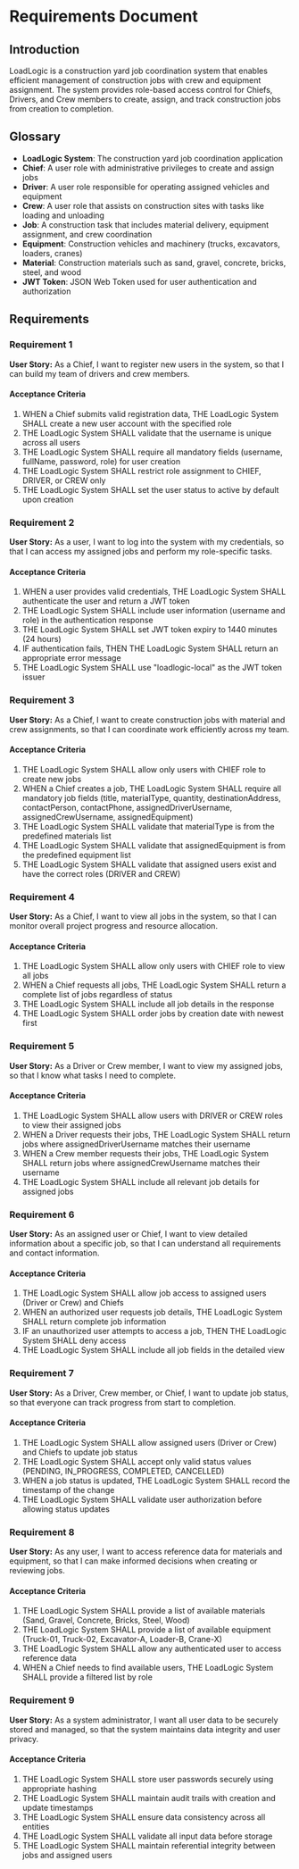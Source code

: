 # Requirements Document

## Introduction

LoadLogic is a construction yard job coordination system that enables efficient management of construction jobs with crew and equipment assignment. The system provides role-based access control for Chiefs, Drivers, and Crew members to create, assign, and track construction jobs from creation to completion.

## Glossary

- **LoadLogic System**: The construction yard job coordination application
- **Chief**: A user role with administrative privileges to create and assign jobs
- **Driver**: A user role responsible for operating assigned vehicles and equipment
- **Crew**: A user role that assists on construction sites with tasks like loading and unloading
- **Job**: A construction task that includes material delivery, equipment assignment, and crew coordination
- **Equipment**: Construction vehicles and machinery (trucks, excavators, loaders, cranes)
- **Material**: Construction materials such as sand, gravel, concrete, bricks, steel, and wood
- **JWT Token**: JSON Web Token used for user authentication and authorization

## Requirements

### Requirement 1

**User Story:** As a Chief, I want to register new users in the system, so that I can build my team of drivers and crew members.

#### Acceptance Criteria

1. WHEN a Chief submits valid registration data, THE LoadLogic System SHALL create a new user account with the specified role
2. THE LoadLogic System SHALL validate that the username is unique across all users
3. THE LoadLogic System SHALL require all mandatory fields (username, fullName, password, role) for user creation
4. THE LoadLogic System SHALL restrict role assignment to CHIEF, DRIVER, or CREW only
5. THE LoadLogic System SHALL set the user status to active by default upon creation

### Requirement 2

**User Story:** As a user, I want to log into the system with my credentials, so that I can access my assigned jobs and perform my role-specific tasks.

#### Acceptance Criteria

1. WHEN a user provides valid credentials, THE LoadLogic System SHALL authenticate the user and return a JWT token
2. THE LoadLogic System SHALL include user information (username and role) in the authentication response
3. THE LoadLogic System SHALL set JWT token expiry to 1440 minutes (24 hours)
4. IF authentication fails, THEN THE LoadLogic System SHALL return an appropriate error message
5. THE LoadLogic System SHALL use "loadlogic-local" as the JWT token issuer

### Requirement 3

**User Story:** As a Chief, I want to create construction jobs with material and crew assignments, so that I can coordinate work efficiently across my team.

#### Acceptance Criteria

1. THE LoadLogic System SHALL allow only users with CHIEF role to create new jobs
2. WHEN a Chief creates a job, THE LoadLogic System SHALL require all mandatory job fields (title, materialType, quantity, destinationAddress, contactPerson, contactPhone, assignedDriverUsername, assignedCrewUsername, assignedEquipment)
3. THE LoadLogic System SHALL validate that materialType is from the predefined materials list
4. THE LoadLogic System SHALL validate that assignedEquipment is from the predefined equipment list
5. THE LoadLogic System SHALL validate that assigned users exist and have the correct roles (DRIVER and CREW)

### Requirement 4

**User Story:** As a Chief, I want to view all jobs in the system, so that I can monitor overall project progress and resource allocation.

#### Acceptance Criteria

1. THE LoadLogic System SHALL allow only users with CHIEF role to view all jobs
2. WHEN a Chief requests all jobs, THE LoadLogic System SHALL return a complete list of jobs regardless of status
3. THE LoadLogic System SHALL include all job details in the response
4. THE LoadLogic System SHALL order jobs by creation date with newest first

### Requirement 5

**User Story:** As a Driver or Crew member, I want to view my assigned jobs, so that I know what tasks I need to complete.

#### Acceptance Criteria

1. THE LoadLogic System SHALL allow users with DRIVER or CREW roles to view their assigned jobs
2. WHEN a Driver requests their jobs, THE LoadLogic System SHALL return jobs where assignedDriverUsername matches their username
3. WHEN a Crew member requests their jobs, THE LoadLogic System SHALL return jobs where assignedCrewUsername matches their username
4. THE LoadLogic System SHALL include all relevant job details for assigned jobs

### Requirement 6

**User Story:** As an assigned user or Chief, I want to view detailed information about a specific job, so that I can understand all requirements and contact information.

#### Acceptance Criteria

1. THE LoadLogic System SHALL allow job access to assigned users (Driver or Crew) and Chiefs
2. WHEN an authorized user requests job details, THE LoadLogic System SHALL return complete job information
3. IF an unauthorized user attempts to access a job, THEN THE LoadLogic System SHALL deny access
4. THE LoadLogic System SHALL include all job fields in the detailed view

### Requirement 7

**User Story:** As a Driver, Crew member, or Chief, I want to update job status, so that everyone can track progress from start to completion.

#### Acceptance Criteria

1. THE LoadLogic System SHALL allow assigned users (Driver or Crew) and Chiefs to update job status
2. THE LoadLogic System SHALL accept only valid status values (PENDING, IN_PROGRESS, COMPLETED, CANCELLED)
3. WHEN a job status is updated, THE LoadLogic System SHALL record the timestamp of the change
4. THE LoadLogic System SHALL validate user authorization before allowing status updates

### Requirement 8

**User Story:** As any user, I want to access reference data for materials and equipment, so that I can make informed decisions when creating or reviewing jobs.

#### Acceptance Criteria

1. THE LoadLogic System SHALL provide a list of available materials (Sand, Gravel, Concrete, Bricks, Steel, Wood)
2. THE LoadLogic System SHALL provide a list of available equipment (Truck-01, Truck-02, Excavator-A, Loader-B, Crane-X)
3. THE LoadLogic System SHALL allow any authenticated user to access reference data
4. WHEN a Chief needs to find available users, THE LoadLogic System SHALL provide a filtered list by role

### Requirement 9

**User Story:** As a system administrator, I want all user data to be securely stored and managed, so that the system maintains data integrity and user privacy.

#### Acceptance Criteria

1. THE LoadLogic System SHALL store user passwords securely using appropriate hashing
2. THE LoadLogic System SHALL maintain audit trails with creation and update timestamps
3. THE LoadLogic System SHALL ensure data consistency across all entities
4. THE LoadLogic System SHALL validate all input data before storage
5. THE LoadLogic System SHALL maintain referential integrity between jobs and assigned users